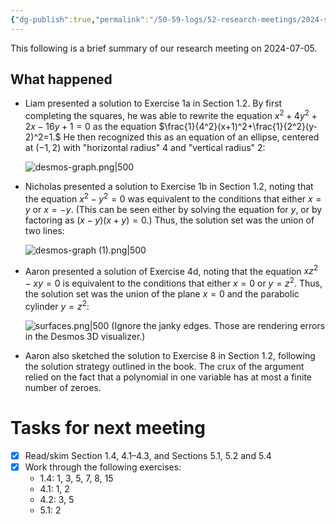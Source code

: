 ```yaml
---
{"dg-publish":true,"permalink":"/50-59-logs/52-research-meetings/2024-summer/reu-meeting-2024-07-05/","updated":"2024-07-19T14:34:43-07:00"}
---
```


This following is a brief summary of our research meeting on 2024-07-05.

## What happened

- Liam presented a solution to Exercise 1a in Section 1.2. By first completing the squares, he was able to rewrite the equation
  $x^2+4y^2+2x-16y+1=0$
  as the equation
  $\frac{1}{4^2}(x+1)^2+\frac{1}{2^2}(y-2)^2=1.$
  He then recognized this as an equation of an ellipse, centered at $(-1,2)$ with "horizontal radius" $4$ and "vertical radius" $2$:
  
  ![desmos-graph.png|500](/img/user/00-09%20Meta/01%20Images/desmos-graph.png)

- Nicholas presented a solution to Exercise 1b in Section 1.2, noting that the equation $x^2-y^2=0$ was equivalent to the conditions that either $x=y$ or $x=-y$. (This can be seen either by solving the equation for $y$, or by factoring as $(x-y)(x+y)=0$.) Thus, the solution set was the union of two lines:
  
  ![desmos-graph (1).png|500](/img/user/00-09%20Meta/01%20Images/desmos-graph%20(1).png)

- Aaron presented a solution of Exercise 4d, noting that the equation $xz^2-xy=0$ is equivalent to the conditions that either $x=0$ or $y=z^2$. Thus, the solution set was the union of the plane $x=0$ and the parabolic cylinder $y=z^2$:
  
  ![surfaces.png|500](/img/user/00-09%20Meta/01%20Images/surfaces.png)
  (Ignore the janky edges. Those are rendering errors in the Desmos 3D visualizer.)

- Aaron also sketched the solution to Exercise 8 in Section 1.2, following the solution strategy outlined in the book. The crux of the argument relied on the fact that a polynomial in one variable has at most a finite number of zeroes.
# Tasks for next meeting

- [x] Read/skim Section 1.4, 4.1–4.3, and Sections 5.1, 5.2 and 5.4
- [x] Work through the following exercises:
	- 1.4: 1, 3, 5, 7, 8, 15
	- 4.1: 1, 2
	- 4.2: 3, 5
	- 5.1: 2